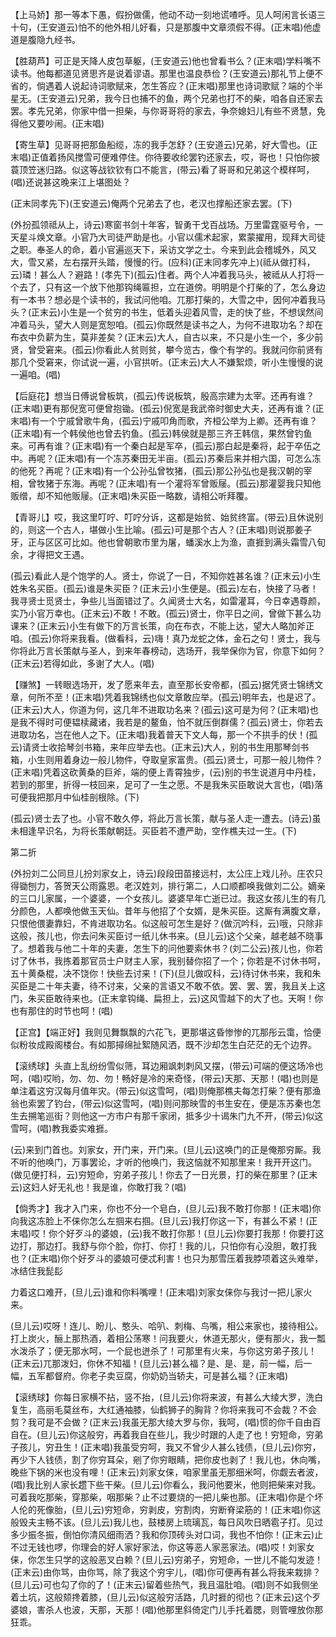 <!-- { "loadSidebar": true } -->
【上马娇】那一等本下愚，假扮做儒，他动不动一刻地谎喳呼。见人呵闲言长语三十句，(王安道云)怕不的他外相儿好看，只是那腹中文章须假不得。(正末唱)他虚道是腹隐九经书。

【胜葫芦】可正是天降人皮包草躯，(王安道云)他也曾看书么？(正末唱)学料嘴不读书。他每都道见贤思齐是说着谬语。那里也温良恭俭？(王安道云)那礼节上便不省的，倘遇着人说起诗词歌赋来，怎生答应？(正末唱)那里也诗词歌赋？端的个半星无。(王安道云)兄弟，我今日也捕不的鱼，两个兄弟也打不的柴，咱各自还家去罢。孝先兄弟，你家中借一担柴，与你哥哥将的家去，争奈媳妇儿有些不贤慧，免得他又要吵闹。(正末唱)

【寄生草】见哥哥把那鱼船缆，冻的我手怎舒？(王安道云)兄弟，好大雪也。(正末唱)正值着扬风搅雪可便难停住。你待要收纶罢钓还家去，哎，哥也！只怕你披蓑顶笠迷归路。似这等战钦钦有口不能言，(带云)看了哥哥和兄弟这个模样呵，(唱)还说甚这晚来江上堪图处？

(正末同孝先下)(王安道云)俺两个兄弟去了也，老汉也撑船还家去罢。(下)

(外扮孤领祗从上，诗云)寒窗书剑十年客，智勇干戈百战场。万里雷霆驱号令，一天星斗焕文章。小官乃大司徒严助是也。小官以儒术起家，累蒙擢用，现拜大司徒之职。奉圣人的命，着小官遍巡天下，采访文学之士。今来到此会稽城外，风又大，雪又紧，左右摆开头踏，慢慢的行。(应科)(正末同孝先冲上)(祗从做打科，云)璘！甚么人？避路！(孝先下)(孤云)住者。两个人冲着我马头，被祗从人打将一个去了，只有这一个放下他那钩绳匾担，立在道傍。明明是个打柴的了，怎么身边有一本书？想必是个读书的，我试问他咱。兀那打柴的，大雪之中，因何冲着我马头？(正末云)小生是一个贫穷的书生，低着头迎着风雪，走的快了些，不想误然间冲着马头，望大人则是宽恕咱。(孤云)你既然是读书之人，为何不进取功名？却在布衣中负薪为生，莫非差矣？(正末云)大人，自古以来，不只是小生一个，多少前贤，曾受窘来。(孤云)你看此人贫则贫，攀今览古，像个有学的。我就问你前贤有那几个受窘来，你试说一遍，小官拱听。(正末云)大人不嫌絮烦，听小生慢慢的说一遍咱。(唱)

【后庭花】想当日傅说曾板筑，(孤云)传说板筑，殷高宗建为太宰。还再有谁？(正末唱)更有那倪宽可便曾抱锄。(孤云)倪宽是我武帝时御史大夫，还再有谁？(正末唱)有一个宁戚曾歌牛角，(孤云)宁戚叩角而歌，齐桓公举为上卿。还再有谁？(正末唱)有一个韩侯他也曾去钓鱼。(孤云)韩侯就是那三齐王韩信，果然曾钓鱼来。可再有谁？(正末唱)有一个秦白起是军卒，(孤云)那白起是秦将，起于卒伍之中。再呢？(正末唱)有一个冻苏秦田无半亩。(孤云)苏秦后来并相六国，可怎么冻的他死？再呢？(正末唱)有一个公孙弘曾牧猪，(孤云)那公孙弘也是我汉朝的宰相，曾牧猪于东海。再呢？(正末唱)有一个灌将军曾贩屦。(孤云)那灌婴我只知他贩缯，却不知他贩屦。(正末唱)朱买臣一略数，请相公听拜覆。

【青哥儿】哎，我这里叮咛、叮咛分诉，这都是始贫、始贫终富。(带云)且休说别的，则这一个古人，堪做小生比喻。(孤云)可是那个古人？(正末唱)则说那姜子牙，正与区区可比如。他也曾朝歌市里为屠，蟠溪水上为渔，直捱到满头霜雪八旬余，才得把文王遇。

(孤云)看此人是个饱学的人。贤士，你说了一日，不知你姓甚名谁？(正末云)小生姓朱名买臣。(孤云)谁是朱买臣？(正末云)小生便是。(孤云)左右，快接了马者！我寻贤士觅贤士，争些儿当面错过了。久闻贤士大名，如雷灌耳，今日幸遇尊颜，实乃小官万幸也。(正末云)不敢！不敢。(孤云)贤士，你平日之间，曾做下甚么功课来？(正末云)小生有做下的万言长策，向在布衣，不能上达，望大人略加斧正咱。(孤云)你将来我看。(做看科，云)嗨！真乃龙蛇之体，金石之句！贤士，我与你将此万言长策献与圣人，到来年春榜动，选场开，我举保你为官，你意下如何？(正末云)若得如此，多谢了大人。(唱)

【赚煞】一转眼选场开，发了愿来年去，直至那长安帝都，(孤云)据凭贤士锦绣文章，何所不至！(正末唱)凭着我锦绣也似文章敢应举。(孤云)明年去，也是迟了。(正末云)大人，你道为何，这几年不进取功名来？(孤云)这可是为何？(正末唱)也是我不得时可便韫椟藏诸，我若是的鳌鱼，怕不就压倒群儒？(孤云)贤士，你若去进取功名，岂在他人之下。(正末唱)我着普天下文人每，那一个不拱手的伏！(孤云)请贤士收拾琴剑书箱，来年应举去也。(正末云)大人，别的书生用那琴剑书箱，小生则用着身边一般儿物件，夺取皇家富贵。(孤云)贤士，可那一般儿物件？(正末唱)凭着这砍黄桑的巨斧，端的便上青霄独步，(云)别的书生说道月中丹桂，若到的那里，折得一枝回来，足可了一生之愿。不是我朱买臣敢说大言也，(唱)落可便我把那月中仙桂剖根除。(下)

(孤云)贤士去了也。小官不敢久停，将此万言长策，献与圣人走一遭去。(诗云)虽未相逢早识名，为将长策献朝廷。买臣若不遭严助，空作樵夫过一生。(下)


第二折

(外扮刘二公同旦儿扮刘家女上，诗云)段段田苗接远村，太公庄上戏儿孙。庄农只得锄刨力，答贺天公雨露恩。老汉姓刘，排行第二，人口顺都唤我做刘二公。嫡亲的三口儿家属，一个婆婆，一个女孩儿。婆婆早年亡逝已过。我这女孩儿生的有几分颜色，人都唤他做玉天仙。昔年与他招了个女婿，是朱买臣。这厮有满腹文章，只恨他偎妻靠妇，不肯进取功名。似这般可怎生是好？(做沉吟科，云)哦，只除非这般，孩儿也，你去问朱买臣讨一纸儿休书来。(旦儿云)这个父亲，越老越不晓事了。想着我与他二十年的夫妻，怎生下的问他要索休书？(刘二公云)孩儿也，你若讨了休书，我拣着那官员士户财主人家，我别替你招了一个；你若是不讨休书呵，五十黄桑棍，决不饶你！快些去讨来！(下)(旦儿做叹科，云)待讨休书来，我和朱买臣是二十年夫妻，待不讨来，父亲的言语又不敢不依。罢、罢、罢，我且关上这门，朱买臣敢待来也。(正末拿钩绳、扁担上，云)这风雪越下的大了也。天啊！你也有那住的时节也呵！(唱)

【正宫】【端正好】我则见舞飘飘的六花飞，更那堪这昏惨惨的兀那彤云霭，恰便似粉妆成殿阁楼台。有如那撏绵扯絮随风洒，既不沙却怎生白茫茫的无个边界。

【滚绣球】头直上乱纷纷雪似筛，耳边厢飒刺刺风又摆，(带云)可端的便这场冷也呵，(唱)哎哟，勿、勿、勿！畅好是冷的来奇怪，(带云)天那、天那！(唱)也则是单注着这穷汉每月值年灾。(带云)似这雪呵，(唱)则俺那樵夫每怎打柴？便有那渔翁也索罢了钓台，(带云)似这雪呵，(唱)则问那映雪的书生安在，便是冻苏秦也怎生去搠笔巡街？则他这一方市户有那千家闭，抵多少十谒朱门九不开，(带云)似这雪呵，(唱)教我委实难捱。

(云)来到门首也。刘家女，开门来，开门来。(旦儿云)这唤门的正是俺那穷厮。我不听的他唤门，万事罢论，才听的他唤门，我这恼就不知那里来！我开开这门。(做见便打科，云)穷短命，穷弟子孩儿！你去了一日光景，打的柴在那里？(正末云)这妇人好无礼也！我是谁，你敢打我？(唱)

【倘秀才】我才入门来，你也不分一个皂白，(旦儿云)我不敢打你那！(正末唱)你向我这冻脸上不俫你怎么左掴来右掴。(旦儿云)我打你这一下，有甚么不紧！(正末唱)哎！你个好歹斗的婆娘，(云)我不敢打你那！(旦儿云)你要打我那！你要打这边打，那边打。我舒与你个脸，你打、你打！我的儿，只怕你有心没胆，敢打我也？(正末唱)你个好歹斗的婆娘可便忒利害！也只为那雪压着我脖项着这头难举，冰结住我髭髟

力着这口难开，(旦儿云)谁和你料嘴哩！(正末唱)刘家女俫你与我讨一把儿家火来。

(旦儿云)哎呀！连儿、盼儿、憨头、哈叭、刺梅、鸟嘴，相公来家也，接待相公。打上炭火，酾上那热酒，着相公荡寒！问我要火，休道无那火，便有那火，我一瓢水泼杀了；便无那水呵，一个屁也迸杀了！可那里有火来，与你这穷弟子孩儿！(正末云)兀那泼妇，你休不知福！(旦儿云)甚么福？是、是、是，前一幅，后一幅，五军都督府。你老子卖豆腐，你奶奶当轿夫，可是甚么福？(正末唱)

【滚绣球】你每日家横不拈，竖不抬，(旦儿云)你将来波，有甚么大绫大罗，洗白复生，高丽毛莫丝布，大红通袖膝，仙鹤狮子的胸背？你将来我可不会裁？不会剪？我可是不会做？(正末云)我虽无那大绫大罗与你，我呵，(唱)惯的你千自由百自在。(旦儿云)你这般穷，再着我自在些儿，我少时跟的人走了也！穷短命，穷弟子孩儿，穷丑生！(正末唱)我虽受穷呵，我又不曾少人甚么钱债，(旦儿云)你穷，再少下人钱债，割了你穷耳朵，剜了你穷眼睛，把你皮也剥了！我儿也，休向嘴，晚些下锅的米也没有哩！(正末云)刘家女俫，咱家里虽无那细米呵，你觑去者波，(唱)我比别人家长趱下些干柴。(旦儿云)你看么，我问他要米，他则把柴来对我。可着我吃那柴，穿那柴，咽那柴？止不过要烧的一把儿柴也那。(正末唱)你是个坏人伦的死像胎，(旦儿云)穷短命，穷剥皮，穷割肉，穷断脊梁筋的！(正末唱)你这般毁夫主畅不该。(旦儿云)我儿也，鼓楼房上琉璃瓦，每日风吹日晒雹子打。见过多少振冬振，倒怕你清风细雨洒？我和你顶砖头对口词，我也不怕你！(正末云)止不过无钱也啰，你理会的好人家好家法，你这等恶人家恶家法。(唱)哎！刘家女俫，你怎生只学的这般恶叉白赖？(旦儿云)穷弟子，穷短命，一世儿不能勾发迹！(正末云)由你骂，由你骂，除了我这个穷宇儿，(唱)你可便再有甚么将我来栽排？(旦儿云)可也勾了你的了！(正末云)留着些热气，我且温肚咱。(唱)则不如我侧坐着土坑，这般颏搀着膝，(旦儿云)似这般穷活路，几时捱的彻也？(正末云)这个歹婆娘，害杀人也波，天那，天那！(唱)他那里斜倚定门儿手托着腮，则管哩放你那狂乖。

